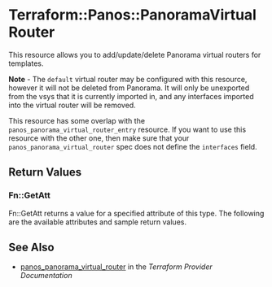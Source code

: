 # Terraform::Panos::PanoramaVirtualRouter

This resource allows you to add/update/delete Panorama virtual routers
for templates.

**Note** - The `default` virtual router may be configured with this resource,
however it will not be deleted from Panorama.  It will only be unexported
from the vsys that it is currently imported in, and any interfaces imported
into the virtual router will be removed.

This resource has some overlap with the `panos_panorama_virtual_router_entry`
resource.  If you want to use this resource with the other one, then make
sure that your `panos_panorama_virtual_router` spec does not define the
`interfaces` field.

## Return Values

### Fn::GetAtt

Fn::GetAtt returns a value for a specified attribute of this type. The following are the available attributes and sample return values.

## See Also

* [panos_panorama_virtual_router](https://www.terraform.io/docs/providers/panos/r/panorama_virtual_router.html) in the _Terraform Provider Documentation_